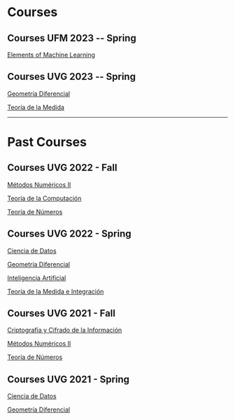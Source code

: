 # Courses

## Courses UFM 2023 -- Spring

[Elements of Machine Learning]()


## Courses UVG 2023 -- Spring

[Geometría Diferencial]()

[Teoría de la Medida]()



---

# Past Courses


## Courses UVG 2022 - Fall

[Métodos Numéricos II](https://pfafner.github.io/opt2022/)

[Teoría de la Computación](https://pfafner.github.io/tc2022/)

[Teoría de Números](https://pfafner.github.io/tn2022/)


## Courses UVG 2022 - Spring

[Ciencia de Datos](https://pfafner.github.io/cd2022/)

[Geometría Diferencial](https://pfafner.github.io/gd2022/)

[Inteligencia Artificial](https://pfafner.github.io/ia2022/)

[Teoría de la Medida e Integración](https://pfafner.github.io/tm2022/)


## Courses UVG 2021 - Fall

[Criptografía y Cifrado de la Información](https://pfafner.github.io/cr2021/)

[Métodos Numéricos II](https://pfafner.github.io/opt2021/)

[Teoría de Números](https://pfafner.github.io/tn2021/)


## Courses UVG 2021 - Spring

[Ciencia de Datos](https://pfafner.github.io/cd2021/)

[Geometría Diferencial](https://pfafner.github.io/gd2021/)
